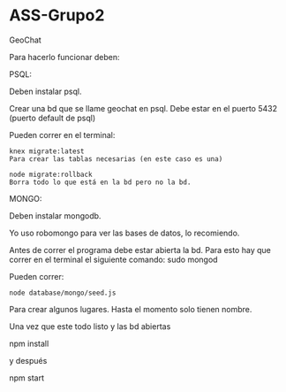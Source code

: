 # ASS-Grupo2
GeoChat


Para hacerlo funcionar deben:


PSQL:

Deben instalar psql.

Crear una bd que se llame geochat en psql. Debe estar en el puerto 5432 (puerto default de psql)

Pueden correr en el terminal:

	knex migrate:latest
	Para crear las tablas necesarias (en este caso es una)

	node migrate:rollback
	Borra todo lo que está en la bd pero no la bd.



MONGO:

Deben instalar mongodb.

Yo uso robomongo para ver las bases de datos, lo recomiendo.

Antes de correr el programa debe estar abierta la bd. Para esto hay que correr en el terminal el siguiente comando:
 sudo mongod

Pueden correr:

	node database/mongo/seed.js

Para crear algunos lugares. Hasta el momento solo tienen nombre.


Una vez que este todo listo y las bd abiertas

npm install

y después

npm start
